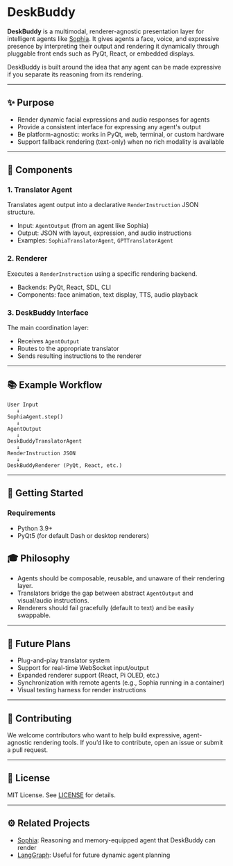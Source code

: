 # DeskBuddy

**DeskBuddy** is a multimodal, renderer-agnostic presentation layer for intelligent agents like [Sophia](https://github.com/c-daly/Sophia). It gives agents a face, voice, and expressive presence by interpreting their output and rendering it dynamically through pluggable front ends such as PyQt, React, or embedded displays.

DeskBuddy is built around the idea that any agent can be made expressive if you separate its reasoning from its rendering.

---

## ✨ Purpose

* Render dynamic facial expressions and audio responses for agents
* Provide a consistent interface for expressing any agent's output
* Be platform-agnostic: works in PyQt, web, terminal, or custom hardware
* Support fallback rendering (text-only) when no rich modality is available

---

## 🔧 Components

### 1. **Translator Agent**

Translates agent output into a declarative `RenderInstruction` JSON structure.

* Input: `AgentOutput` (from an agent like Sophia)
* Output: JSON with layout, expression, and audio instructions
* Examples: `SophiaTranslatorAgent`, `GPTTranslatorAgent`

### 2. **Renderer**

Executes a `RenderInstruction` using a specific rendering backend.

* Backends: PyQt, React, SDL, CLI
* Components: face animation, text display, TTS, audio playback

### 3. **DeskBuddy Interface**

The main coordination layer:

* Receives `AgentOutput`
* Routes to the appropriate translator
* Sends resulting instructions to the renderer

---

## 📚 Example Workflow

```text
User Input
   ↓
SophiaAgent.step()
   ↓
AgentOutput
   ↓
DeskBuddyTranslatorAgent
   ↓
RenderInstruction JSON
   ↓
DeskBuddyRenderer (PyQt, React, etc.)
```

---

## 🚀 Getting Started

### Requirements

* Python 3.9+
* PyQt5 (for default Dash or desktop renderers)

## 🎓 Philosophy

* Agents should be composable, reusable, and unaware of their rendering layer.
* Translators bridge the gap between abstract `AgentOutput` and visual/audio instructions.
* Renderers should fail gracefully (default to text) and be easily swappable.

---

## 🚀 Future Plans

* Plug-and-play translator system
* Support for real-time WebSocket input/output
* Expanded renderer support (React, Pi OLED, etc.)
* Synchronization with remote agents (e.g., Sophia running in a container)
* Visual testing harness for render instructions

---

## 👋 Contributing

We welcome contributors who want to help build expressive, agent-agnostic rendering tools. If you’d like to contribute, open an issue or submit a pull request.

---

## 📃 License

MIT License. See [LICENSE](LICENSE) for details.

---

## ⚙️ Related Projects

* [Sophia](https://github.com/c-daly/Sophia): Reasoning and memory-equipped agent that DeskBuddy can render
* [LangGraph](https://github.com/langchain-ai/langgraph): Useful for future dynamic agent planning
